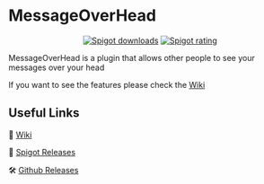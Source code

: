 # MessageOverHead
<p align="center">
<a href="https://www.spigotmc.org/resources/2124/"><img src="https://img.shields.io/spiget/downloads/100051?label=Spigot%20downloads" alt="Spigot downloads"></a>
<a href="https://www.spigotmc.org/resources/2124/"><img src="https://img.shields.io/spiget/rating/100051?label=Spigot%20rating" alt="Spigot rating"></a>
</p>

MessageOverHead is a plugin that allows other people to see your messages over your head

If you want to see the features please check the [Wiki](https://github.com/TheDiVaZo/MessageOverHead/wiki)

## Useful Links

🔘 [Wiki](https://github.com/TheDiVaZo/MessageOverHead/wiki)

📁 [Spigot Releases](https://www.spigotmc.org/resources/messageoverhead-pop-up-messages-above-your-head-1-12-1-19.100051/)

🛠️ [Github Releases](https://github.com/TheDiVaZo/MessageOverHead/releases)
